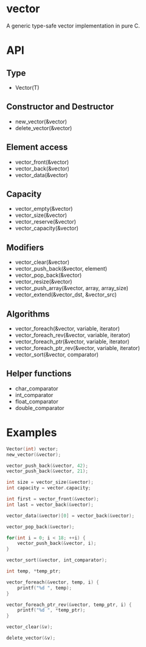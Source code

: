 # vector

A generic type-safe vector implementation in pure C.

# API

## Type
* Vector(T) 

## Constructor and Destructor
* new_vector(&vector)
* delete_vector(&vector)

## Element access
* vector_front(&vector)
* vector_back(&vector)
* vector_data(&vector)

## Capacity
* vector_empty(&vector)
* vector_size(&vector)
* vector_reserve(&vector)
* vector_capacity(&vector)

## Modifiers
* vector_clear(&vector)
* vector_push_back(&vector, element)
* vector_pop_back(&vector)
* vector_resize(&vector)
* vector_push_array(&vector, array, array_size)
* vector_extend(&vector_dst, &vector_src)

## Algorithms
* vector_foreach(&vector, variable, iterator)
* vector_foreach_rev(&vector, variable, iterator)
* vector_foreach_ptr(&vector, variable, iterator)
* vector_foreach_ptr_rev(&vector, variable, iterator)
* vector_sort(&vector, comparator)

## Helper functions
* char_comparator
* int_comparator
* float_comparator
* double_comparator

# Examples
```c
Vector(int) vector;
new_vector(&vector);

vector_push_back(&vector, 42);
vector_push_back(&vector, 21);

int size = vector_size(&vector); 
int capacity = vector.capacity;

int first = vector_front(&vector);
int last = vector_back(&vector);

vector_data(&vector)[0] = vector_back(&vector);

vector_pop_back(&vector);

for(int i = 0; i < 18; ++i) {
    vector_push_back(&vector, i);
}

vector_sort(&vector, int_comparator);

int temp, *temp_ptr;

vector_foreach(&vector, temp, i) {
    printf("%d ", temp);
}   

vector_foreach_ptr_rev(&vector, temp_ptr, i) {
    printf("%d ", *temp_ptr);
}   

vector_clear(&v);

delete_vector(&v);

```
